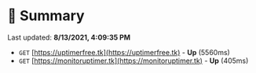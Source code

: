 # 📖 Summary
Last updated: **8/13/2021, 4:09:35 PM**

- `GET` [https://uptimerfree.tk](https://uptimerfree.tk) - **Up** (5560ms)
- `GET` [https://monitoruptimer.tk](https://monitoruptimer.tk) - **Up** (405ms)
